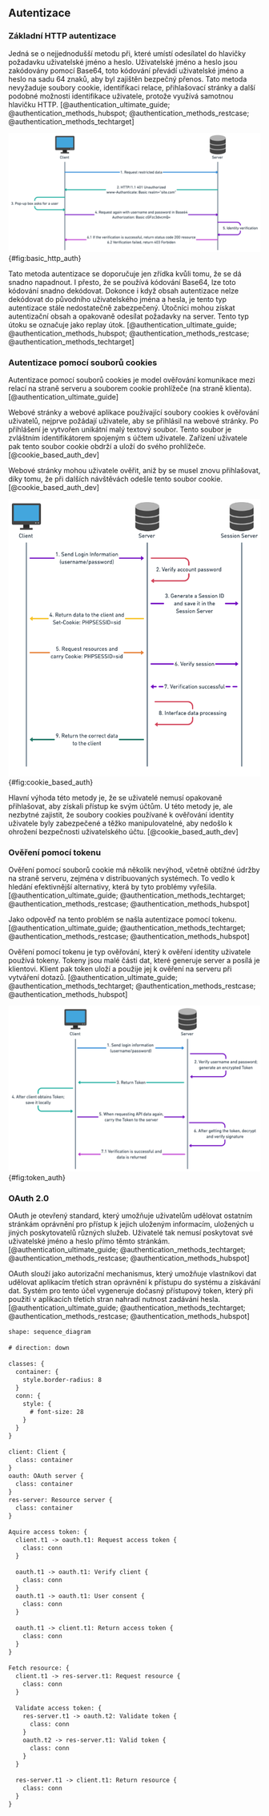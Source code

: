 
## Autentizace

### Základní HTTP autentizace

Jedná se o nejjednodušší metodu při,
které umístí odesílatel do hlavičky požadavku uživatelské jméno a heslo.
Uživatelské jméno a heslo jsou zakódovány pomocí Base64,
toto kódování převádí uživatelské jméno a heslo na sadu 64 znaků,
aby byl zajištěn bezpečný přenos.
Tato metoda nevyžaduje soubory cookie, identifikaci relace,
přihlašovací stránky a další podobné možnosti identifikace uživatele,
protože využívá samotnou hlavičku HTTP. [@authentication_ultimate_guide; @authentication_methods_hubspot; @authentication_methods_restcase; @authentication_methods_techtarget]

![HTTP autentizace [@authentication_ultimate_guide]](../../pictures/http_auth.png){#fig:basic_http_auth}

Tato metoda autentizace se doporučuje jen zřídka kvůli tomu, že se dá snadno napadnout.
I přesto, že se používá kódování Base64, lze toto kódování snadno dekódovat.
Dokonce i když obsah autentizace nelze dekódovat do původního uživatelského jména a hesla,
je tento typ autentizace stále nedostatečně zabezpečený.
Útočníci mohou získat autentizační obsah a opakovaně odesílat požadavky na server.
Tento typ útoku se označuje jako replay útok. [@authentication_ultimate_guide; @authentication_methods_hubspot; @authentication_methods_restcase; @authentication_methods_techtarget]



### Autentizace pomocí souborů cookies

Autentizace pomocí souborů cookies je model ověřování komunikace mezi relací na straně serveru a souborem cookie prohlížeče (na straně klienta). [@authentication_ultimate_guide]

Webové stránky a webové aplikace používající soubory cookies k ověřování uživatelů,
nejprve požádají uživatele, aby se přihlásil na webové stránky.
Po přihlášení je vytvořen unikátní malý textový soubor.
Tento soubor je zvláštním identifikátorem spojeným s účtem uživatele.
Zařízení uživatele pak tento soubor cookie obdrží a uloží do svého prohlížeče. [@cookie_based_auth_dev]

Webové stránky mohou uživatele ověřit, aniž by se musel znovu přihlašovat,
díky tomu, že při dalších návštěvách odešle tento soubor cookie. [@cookie_based_auth_dev]

![Autentizace pomocí souborů cookies [@authentication_ultimate_guide]](../../pictures/cookie_based_auth.png){#fig:cookie_based_auth}

Hlavní výhoda této metody je, že se uživatelé nemusí opakovaně přihlašovat,
aby získali přístup ke svým účtům.
U této metody je, ale nezbytné zajistit,
že soubory cookies používané k ověřování identity uživatele byly zabezpečené a těžko manipulovatelné,
aby nedošlo k ohrožení bezpečnosti uživatelského účtu. [@cookie_based_auth_dev]



### Ověření pomocí tokenu

Ověření pomocí souborů cookie má několik nevýhod,
včetně obtížné údržby na straně serveru,
zejména v distribuovaných systémech.
To vedlo k hledání efektivnější alternativy,
která by tyto problémy vyřešila. [@authentication_ultimate_guide; @authentication_methods_techtarget; @authentication_methods_restcase; @authentication_methods_hubspot]

Jako odpověď na tento problém se našla autentizace pomocí tokenu. [@authentication_ultimate_guide; @authentication_methods_techtarget; @authentication_methods_restcase; @authentication_methods_hubspot]

Ověření pomocí tokenu je typ ověřování,
který k ověření identity uživatele používá tokeny.
Tokeny jsou malé části dat, které generuje server a posílá je klientovi.
Klient pak token uloží a použije jej k ověření na serveru při vytváření dotazů. [@authentication_ultimate_guide; @authentication_methods_techtarget; @authentication_methods_restcase; @authentication_methods_hubspot]

![Ověření pomocí tokenu [@authentication_ultimate_guide]](../../pictures/token_auth.png){#fig:token_auth}



### OAuth 2.0

OAuth je otevřený standard,
který umožňuje uživatelům udělovat ostatním stránkám oprávnění pro přístup k jejich uloženým informacím,
uložených u jiných poskytovatelů různých služeb.
Uživatelé tak nemusí poskytovat své uživatelské jméno a heslo přímo těmto stránkám. [@authentication_ultimate_guide; @authentication_methods_techtarget; @authentication_methods_restcase; @authentication_methods_hubspot]

OAuth slouží jako autorizační mechanismus,
který umožňuje vlastníkovi dat udělovat aplikacím třetích stran oprávnění k přístupu do systému a získávání dat.
Systém pro tento účel vygeneruje dočasný přístupový token, který při použití v aplikacích třetích stran nahradí nutnost zadávání hesla. [@authentication_ultimate_guide; @authentication_methods_techtarget; @authentication_methods_restcase; @authentication_methods_hubspot]

```{.d2 #fig:oauth_diagram caption="Ověření pomocí OAuth 2.0" height=50%}
shape: sequence_diagram

# direction: down

classes: {
  container: {
    style.border-radius: 8
  }
  conn: {
    style: {
      # font-size: 28
    }
  }
}

client: Client {
  class: container
}
oauth: OAuth server {
  class: container
}
res-server: Resource server {
  class: container
}

Aquire access token: {
  client.t1 -> oauth.t1: Request access token {
    class: conn
  }

  oauth.t1 -> oauth.t1: Verify client {
    class: conn
  }
  oauth.t1 -> oauth.t1: User consent {
    class: conn
  }

  oauth.t1 -> client.t1: Return access token {
    class: conn
  }
}

Fetch resource: {
  client.t1 -> res-server.t1: Request resource {
    class: conn
  }

  Validate access token: {
    res-server.t1 -> oauth.t2: Validate token {
      class: conn
    }
    oauth.t2 -> res-server.t1: Valid token {
      class: conn
    }
  }

  res-server.t1 -> client.t1: Return resource {
    class: conn
  }
}
```
